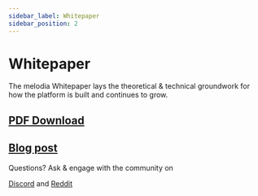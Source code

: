 ```yaml
---
sidebar_label: Whitepaper
sidebar_position: 2
---
```


# Whitepaper

The melodia Whitepaper lays the theoretical & technical groundwork for how the platform is built and continues to grow.

## [PDF Download](https://whitepaper.melodia.co)

## [Blog post](https://blog.melodia.co/posts/the-melodia-white-paper-a-decentralized-community-owned-music-sharing-protocol)

Questions? Ask & engage with the community on

[Discord](https://discord.com/invite/melodia) and [Reddit](https://www.reddit.com/r/melodia/)
